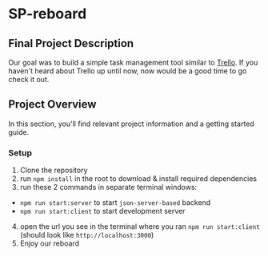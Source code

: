 # SP-reboard

## Final Project Description

Our goal was to build a simple task management tool similar to [Trello](https://trello.com/en).
If you haven't heard about Trello up until now, now would be a good time to go check it out.

## Project Overview

In this section, you'll find relevant project information and a getting started guide.

### Setup

1. Clone the repository
2. run `npm install` in the root to download & install required dependencies
3. run these 2 commands in separate terminal windows:

- `npm run start:server` to start `json-server-based` backend
- `npm run start:client` to start development server

4. open the url you see in the terminal where you ran `npm run start:client` (should look like `http://localhost:3000`)
5. Enjoy our reboard
